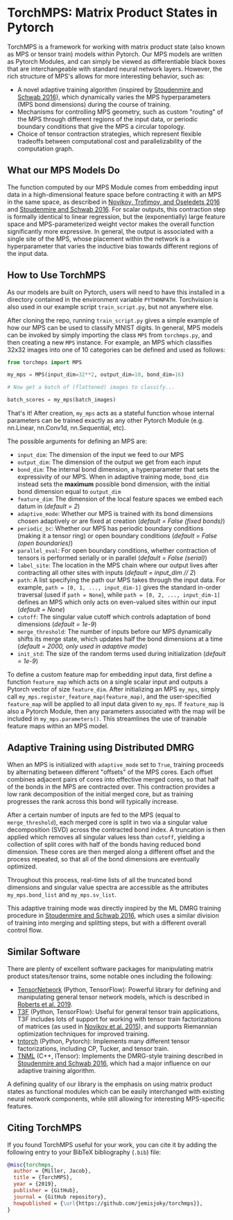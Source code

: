# TorchMPS: Matrix Product States in Pytorch

TorchMPS is a framework for working with matrix product state (also known as MPS or tensor train) models within Pytorch. Our MPS models are written as Pytorch Modules, and can simply be viewed as differentiable black boxes that are interchangeable with standard neural network layers. However, the rich structure of MPS's allows for more interesting behavior, such as:

 * A novel adaptive training algorithm (inspired by [Stoudenmire and Schwab 2016][S&S]), which dynamically varies the MPS hyperparameters (MPS bond dimensions) during the course of training.
 * Mechanisms for controlling MPS geometry, such as custom "routing" of the MPS through different regions of the input data, or periodic boundary conditions that give the MPS a circular topology.
 * Choice of tensor contraction strategies, which represent flexible tradeoffs between computational cost and parallelizability of the computation graph.

## What our MPS Models Do

The function computed by our MPS Module comes from embedding input data in a high-dimensional feature space before contracting it with an MPS in the same space, as described in [Novikov, Trofimov, and Oseledets 2016][NTO] and [Stoudenmire and Schwab 2016][S&S]. For scalar outputs, this contraction step is formally identical to linear regression, but the (exponentially) large feature space and MPS-parameterized weight vector makes the overall function significantly more expressive. In general, the output is associated with a single site of the MPS, whose placement within the network is a hyperparameter that varies the inductive bias towards different regions of the input data.

## How to Use TorchMPS

As our models are built on Pytorch, users will need to have this installed in a directory contained in the environment variable `PYTHONPATH`. Torchvision is also used in our example script `train_script.py`, but not anywhere else.

After cloning the repo, running `train_script.py` gives a simple example of how our MPS can be used to classify MNIST digits. In general, MPS models can be invoked by simply importing the class `MPS` from `torchmps.py`, and then creating a new `MPS` instance. For example, an MPS which classifies 32x32 images into one of 10 categories can be defined and used as follows:

```python
from torchmps import MPS

my_mps = MPS(input_dim=32**2, output_dim=10, bond_dim=16)

# Now get a batch of (flattened) images to classify...

batch_scores = my_mps(batch_images)
```

That's it! After creation, `my_mps` acts as a stateful function whose internal parameters can be trained exactly as any other Pytorch Module (e.g. nn.Linear, nn.Conv1d, nn.Sequential, etc).

The possible arguments for defining an MPS are:

 * `input_dim`: The dimension of the input we feed to our MPS
 * `output_dim`: The dimension of the output we get from each input
 * `bond_dim`: The internal bond dimension, a hyperparameter that sets the expressivity of our MPS. When in adaptive training mode, `bond_dim` instead sets the **maximum** possible bond dimension, with the initial bond dimension equal to `output_dim`
 * `feature_dim`: The dimension of the local feature spaces we embed each datum in (_default = 2_)
 * `adaptive_mode`: Whether our MPS is trained with its bond dimensions chosen adaptively or are fixed at creation (_default = False (fixed bonds)_)
 * `periodic_bc`: Whether our MPS has periodic boundary conditions (making it a tensor ring) or open boundary conditions (_default = False (open boundaries)_)
 * `parallel_eval`: For open boundary conditions, whether contraction of tensors is performed serially or in parallel (_default = False (serial)_)
 * `label_site`: The location in the MPS chain where our output lives after contracting all other sites with inputs (_default = input_dim // 2_)
 * `path`: A list specifying the path our MPS takes through the input data. For example, `path = [0, 1, ..., input_dim-1]` gives the standard in-order traversal (used if `path = None`), while `path = [0, 2, ..., input_dim-1]` defines an MPS which only acts on even-valued sites within our input (_default = None_)
 * `cutoff`: The singular value cutoff which controls adaptation of bond dimensions (_default = 1e-9_)
 * `merge_threshold`: The number of inputs before our MPS dynamically shifts its merge state, which updates half the bond dimensions at a time (_default = 2000, only used in adaptive mode_)
 * `init_std`: The size of the random terms used during initialization (_default = 1e-9_)

To define a custom feature map for embedding input data, first define a function `feature_map` which acts on a single scalar input and outputs a Pytorch vector of size `feature_dim`. After initializing an MPS `my_mps`, simply call `my_mps.register_feature_map(feature_map)`, and the user-specified `feature_map` will be applied to all input data given to `my_mps`. If `feature_map` is also a Pytorch Module, then any parameters associated with the map will be included in `my_mps.parameters()`. This streamlines the use of trainable feature maps within an MPS model.

## Adaptive Training using Distributed DMRG

When an MPS is initialized with `adaptive_mode` set to `True`, training proceeds by alternating between different "offsets" of the MPS cores. Each offset combines adjacent pairs of cores into effective merged cores, so that half of the bonds in the MPS are contracted over. This contraction provides a low rank decomposition of the initial merged core, but as training progresses the rank across this bond will typically increase.

After a certain number of inputs are fed to the MPS (equal to `merge_threshold`), each merged core is split in two via a singular value decomposition (SVD) across the contracted bond index. A truncation is then applied which removes all singular values less than `cutoff`, yielding a collection of split cores with half of the bonds having reduced bond dimension. These cores are then merged along a different offset and the process repeated, so that all of the bond dimensions are eventually optimized.

Throughout this process, real-time lists of all the truncated bond dimensions and singular value spectra are accessible as the attributes `my_mps.bond_list` and `my_mps.sv_list`.

This adaptive training mode was directly inspired by the ML DMRG training procedure in [Stoudenmire and Schwab 2016][S&S], which uses a similar division of training into merging and splitting steps, but with a different overall control flow.

## Similar Software

There are plenty of excellent software packages for manipulating matrix product states/tensor trains, some notable ones including the following:

* [TensorNetwork](https://github.com/google/TensorNetwork) (Python, TensorFlow): Powerful library for defining and manipulating general tensor network models, which is described in [Roberts et al. 2019][Rob].
* [T3F](https://github.com/Bihaqo/t3f) (Python, TensorFlow): Useful for general tensor train applications, T3F includes lots of support for working with tensor train factorizations of matrices (as used in [Novikov et al. 2015][Nov]), and supports Riemannian optimization techniques for improved training.
* [tntorch](https://github.com/rballester/tntorch) (Python, Pytorch): Implements many different tensor factorizations, including CP, Tucker, and tensor train.
* [TNML](https://github.com/emstoudenmire/TNML) (C++, ITensor): Implements the DMRG-style training described in [Stoudenmire and Schwab 2016][S&S], which had a major influence on our adaptive training algorithm.

A defining quality of our library is the emphasis on using matrix product states as functional modules which can be easily interchanged with existing neural network components, while still allowing for interesting MPS-specific features.

[Rob]: https://arxiv.org/abs/1905.01330
[S&S]: https://arxiv.org/abs/1605.05775
[NTO]: https://arxiv.org/abs/1605.03795
[Nov]: https://arxiv.org/abs/1509.06569

## Citing TorchMPS

If you found TorchMPS useful for your work, you can cite it by adding the following entry to your BibTeX bibliography (`.bib`) file:

```bibtex
@misc{torchmps,
  author = {Miller, Jacob},
  title = {TorchMPS},
  year = {2019},
  publisher = {GitHub},
  journal = {GitHub repository},
  howpublished = {\url{https://github.com/jemisjoky/torchmps}},
}
```
